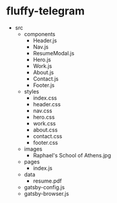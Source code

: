 # fluffy-telegram

- src
  - components
    - Header.js
    - Nav.js
    - ResumeModal.js
    - Hero.js
    - Work.js
    - About.js
    - Contact.js
    - Footer.js
  - styles
    - index.css
    - header.css
    - nav.css
    - hero.css
    - work.css
    - about.css
    - contact.css
    - footer.css
  - images
    - Raphael's School of Athens.jpg
  - pages
    - index.js
  - data
    - resume.pdf
  - gatsby-config.js
  - gatsby-browser.js
